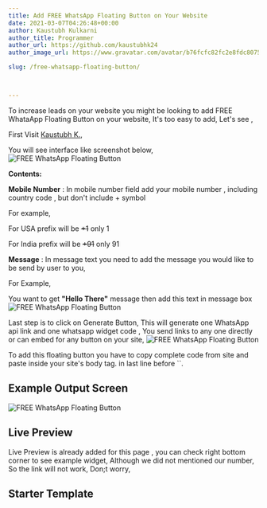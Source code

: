 ```yaml
---
title: Add FREE WhatsApp Floating Button on Your Website
date: 2021-03-07T04:26:48+00:00
author: Kaustubh Kulkarni
author_title: Programmer
author_url: https://github.com/kaustubhk24
author_image_url: https://www.gravatar.com/avatar/b76fcfc82fc2e8fdc8075636f1735f61?s=200

slug: /free-whatsapp-floating-button/



---
```

To increase leads on your website you might be looking to add FREE WhataApp Floating Button on your website, It's too easy to add, Let's see ,

First Visit [Kaustubh K.](https://blog.kaustubh.codes/qpjy),

You will see interface like screenshot below,
![FREE WhatsApp Floating Button](http://www.kaustubh.codes/imgs/wp-content/uploads/2021/03/image-8-1024x460.png) 

**Contents:**

**Mobile Number** : In mobile number field add your mobile number , including country code , but don't include + symbol

For example,

For USA prefix will be ~~+1~~ only 1

For India prefix will be ~~+91~~ only 91

**Message** : In message text you need to add the message you would like to be send by user to you,

For Example,

You want to get **"Hello There"** message then add this text in message box 
![FREE WhatsApp Floating Button](http://www.kaustubh.codes/imgs/wp-content/uploads/2021/03/image-9-1024x328.png) 

Last step is to click on Generate Button, This will generate one WhatsApp api link and one whatsapp widget code , You send links to any one directly or can embed for any button on your site, 
![FREE WhatsApp Floating Button](http://www.kaustubh.codes/imgs/wp-content/uploads/2021/03/image-10-edited.png) 

To add this floating button you have to copy complete code from site and paste inside your site's body tag. in last line before ``.

## Example Output Screen
![FREE WhatsApp Floating Button](http://www.kaustubh.codes/imgs/wp-content/uploads/2021/03/image-11-1024x539.png) 

## Live Preview

Live Preview is already added for this page , you can check right bottom corner to see example widget, Although we did not mentioned our number, So the link will not work, Don;t worry,



## Starter Template

```vb title="file.vb"

